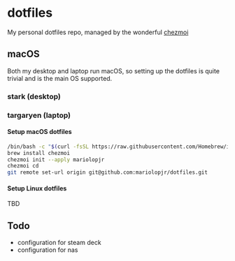 # dotfiles

My personal dotfiles repo, managed by the wonderful [chezmoi](https://github.com/twpayne/chezmoi)

## macOS

Both my desktop and laptop run macOS, so setting up the dotfiles is quite trivial and is the main OS supported.

### stark (desktop)

### targaryen (laptop)

#### Setup macOS dotfiles

```zsh
/bin/bash -c "$(curl -fsSL https://raw.githubusercontent.com/Homebrew/install/HEAD/install.sh)"
brew install chezmoi
chezmoi init --apply mariolopjr
chezmoi cd
git remote set-url origin git@github.com:mariolopjr/dotfiles.git
```

#### Setup Linux dotfiles

TBD

## Todo

- configuration for steam deck
- configuration for nas
